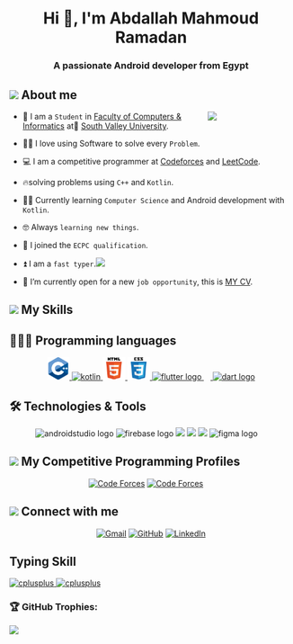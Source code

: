 <h1 align="center">Hi 👋, I'm Abdallah Mahmoud Ramadan</h1>
<h3 align="center">A passionate Android developer from Egypt</h3>

## <img src = "https://i.pinimg.com/originals/3f/7e/4e/3f7e4eff7c96e9fe4b8b4b1ff3f7bdb5.gif" width = 6.5%> About me

<img align="right" src="https://github.com/7oSkaaa/7oSkaaa/blob/main/Images/Right_Side.gif?raw=true" width=30%>

- :school: I am a `Student` in [Faculty of Computers & Informatics](https://www.svu.edu.eg/faculties/fci/en/home-page-en/) at [ٍSouth Valley University](https://www.svu.edu.eg/ar/).
- :technologist: I love using Software to solve every `Problem`.
- :computer: I am a competitive programmer at [Codeforces](https://codeforces.com/profile/Abdallah_Alqiran) and [LeetCode](https://leetcode.com/u/Abdallah_Alqiran/).

- 🔥solving problems using `C++` and `Kotlin`.
- :student: Currently learning `Computer Science` and Android development with `Kotlin`.
- :nerd_face: Always `learning new things`.
- 🏅 I joined the `ECPC qualification`.
- ⏫ I am a `fast typer`.<img src="https://media.giphy.com/media/WUlplcMpOCEmTGBtBW/giphy.gif" width="30">
- :thinking: I’m currently open for a new `job opportunity`, this is [MY CV](https://drive.google.com/drive/folders/1H3fWSC_sh6Sic_gVzc5DmiTSNDd0pXvx).


## <img src="https://media2.giphy.com/media/QssGEmpkyEOhBCb7e1/giphy.gif?cid=ecf05e47a0n3gi1bfqntqmob8g9aid1oyj2wr3ds3mg700bl&rid=giphy.gif" width ="3%"> My Skills

## 👨🏿‍💻 Programming languages

<p align="center"> <a href="https://www.w3schools.com/cpp/" target="_blank" rel="noreferrer"> <img src="https://raw.githubusercontent.com/devicons/devicon/master/icons/cplusplus/cplusplus-original.svg" alt="cplusplus" width="40" height="40"/>
</a> 
 <a href="https://kotlinlang.org/" target="_blank" rel="noreferrer"> 
  <img src="https://upload.wikimedia.org/wikipedia/commons/0/06/Kotlin_Icon.svg" alt="kotlin" width="40" height="40"/> 
 </a>
<a href="https://www.w3.org/html/" target="_blank" rel="noreferrer">
  <img src="https://raw.githubusercontent.com/devicons/devicon/master/icons/html5/html5-original-wordmark.svg" alt="html5" width="40" height="40"/> 
</a>
 <a href="https://www.w3schools.com/css/" target="_blank" rel="noreferrer"> <img src="https://raw.githubusercontent.com/devicons/devicon/master/icons/css3/css3-original-wordmark.svg" alt="css3" width="40" height="40"/> 
  <img src="https://cdn.jsdelivr.net/gh/devicons/devicon/icons/flutter/flutter-original.svg" height="30" alt="flutter logo"  />
  <img width="12" />
  <img src="https://cdn.jsdelivr.net/gh/devicons/devicon/icons/dart/dart-original.svg" height="30" alt="dart logo"  />

 </a>

 </p>

## 🛠️ Technologies & Tools

<p align="center">
  <img src="https://cdn.jsdelivr.net/gh/devicons/devicon/icons/androidstudio/androidstudio-original.svg" height="30" alt="androidstudio logo"  />
    <img src="https://cdn.jsdelivr.net/gh/devicons/devicon/icons/firebase/firebase-plain.svg" height="30" alt="firebase logo"  />
 <a><img src="https://img.shields.io/badge/-Git-%23F05032?style=plastic&amp;logo=Git&amp;logoColor=%23ffffff"
        style="max-width: 100%;"> 
	</a>
<a><img src="https://img.shields.io/badge/-GitHub-181717?style=plastic&amp;logo=Github"
        style="max-width: 100%;">
	</a>
 <a target="_blank" rel="noopener noreferrer nofollow">
        <img src="https://img.shields.io/badge/-Notion-fff?style=plastic&amp;logo=notion&amp;logoColor=000" style="max-width: 100%;">
	</a>
	<img src="https://cdn.jsdelivr.net/gh/devicons/devicon/icons/figma/figma-original.svg" height="30" alt="figma logo"  />
  <img width="12" />
 </p>

## <img src="https://media4.giphy.com/media/dMLmQfCO7lCA2gX3tw/giphy.gif?cid=ecf05e47ak6mwfu812269zzr8ydv529109qzpb8rszwnja9e&rid=giphy.gif&ct=s" width=10%> My Competitive Programming Profiles

<div align="center" width=100%>
  <a href="https://codeforces.com/profile/Abdallah_Alqiran"><img src="https://img.icons8.com/external-tal-revivo-shadow-tal-revivo/50/000000/external-codeforces-programming-competitions-and-contests-programming-community-logo-shadow-tal-revivo.png" alt="Code Forces" width=6%/></a>
 <a href="https://leetcode.com/u/Abdallah_Alqiran/"><img src="https://res.cloudinary.com/startup-grind/image/upload/c_fill,dpr_2.0,f_auto,g_center,h_1080,q_100,w_1080/v1/gcs/platform-data-dsc/events/LeetCode_logo_black.png" alt="Code Forces" width=6%/></a>
	  &emsp; 
</div>

## <img src="https://github.com/7oSkaaa/7oSkaaa/blob/main/Images/Connect-with-me.gif?raw=true" width="10%"> Connect with me

<p align="center">
	<a href="mailto:abdallahalqiran765@gmail.com"><img img src="https://img.shields.io/badge/gmail-%23EA4335.svg?style=plastic&logo=gmail&logoColor=white" alt="Gmail"/></a>
	<a href="https://github.com/Abdallah-Alqiran"><img src="https://img.shields.io/badge/github-%23181717.svg?style=plastic&logo=github&logoColor=white" alt="GitHub"/></a>
	<a href="https://www.linkedin.com/in/abdallah-alqiran-1788ba290/"><img src="https://img.shields.io/badge/linkedin-%230A66C2.svg?style=plastic&logo=linkedin&logoColor=white" alt="LinkedIn"/></a>
</p>

## Typing Skill

<p>
<a href="https://data.typeracer.com/pit/profile?user=abdallah_alqiran" target="_blank" rel="noreferrer"> <img src="https://th.bing.com/th/id/OIP.audzFF7J2jyYzsNfjOb9mwHaHa?rs=1&pid=ImgDetMain" alt="cplusplus" width="40" height="40"/> </a>
<a href="https://monkeytype.com/profile/Abdallah_Alqiran" target="_blank" rel="noreferrer"> <img src="https://cdn-1.webcatalog.io/catalog/monkeytype/monkeytype-icon-filled.png" alt="cplusplus" width="40" height="40"/> </a>
</p>

 <h3 align="left">🏆 GitHub Trophies:</h3>
  <p align="left">
      <img src="https://github-profile-trophy.vercel.app/?username=Abdallah-Alqiran&theme=onestar&row=1&column=7"/>
  </p>

